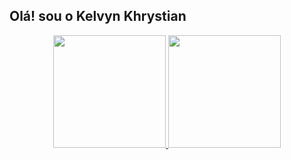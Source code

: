 ## Olá! sou o Kelvyn Khrystian

<div align="center">
  <a href="https://github.com/kelvynkhrystian">
  <img height="180em" src="https://github-readme-stats.vercel.app/api?username=kelvynkhrystian&show_icons=true&theme=dark&include_all_commits=true&count_private=true"/>
  <img height="180em" src="https://github-readme-stats.vercel.app/api/top-langs/?username=kelvynkhrystian&layout=compact&langs_count=7&theme=dark"/>
</div>

  
  ##
